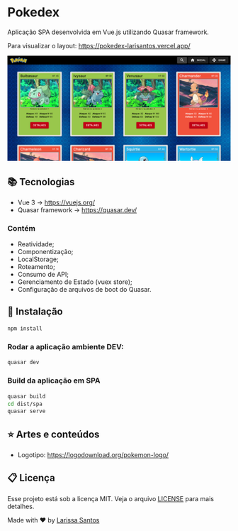 # Pokedex

Aplicação SPA desenvolvida em Vue.js utilizando Quasar framework.

Para visualizar o layout: https://pokedex-larisantos.vercel.app/

![imagem](https://github.com/LariMoro20/Pokedex/blob/main/pokemon.png)

## :books: Tecnologias

- Vue 3 -> https://vuejs.org/
- Quasar framework -> https://quasar.dev/

### Contém

- Reatividade;
- Componentização;
- LocalStorage;
- Roteamento;
- Consumo de API;
- Gerenciamento de Estado (vuex store);
- Configuração de arquivos de boot do Quasar.

## :hammer: Instalação

```bash
npm install
```

### Rodar a aplicação ambiente DEV:

```bash
quasar dev
```

### Build da aplicação em SPA

```bash
quasar build
cd dist/spa
quasar serve
```

## :star: Artes e conteúdos

- Logotipo: https://logodownload.org/pokemon-logo/

## :clipboard: Licença

Esse projeto está sob a licença MIT. Veja o arquivo [LICENSE](LICENSE) para mais detalhes.

Made with :heart: by [Larissa Santos](https://larissa-santos.vercel.app/)
